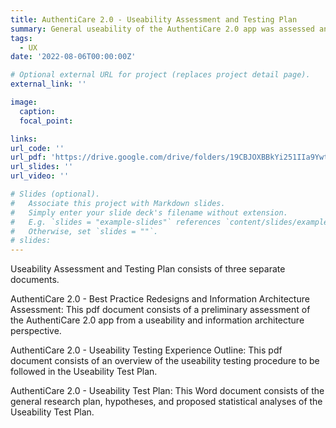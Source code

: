```yaml
---
title: AuthentiCare 2.0 - Useability Assessment and Testing Plan
summary: General useability of the AuthentiCare 2.0 app was assessed and a useability test plan was created as a means of making the app more streamlined.
tags:
  - UX
date: '2022-08-06T00:00:00Z'

# Optional external URL for project (replaces project detail page).
external_link: ''

image:
  caption:
  focal_point: 

links:
url_code: ''
url_pdf: 'https://drive.google.com/drive/folders/19CBJOXBBkYi251IIa9YwtWNqFxRmk4qu?usp=sharing'
url_slides: ''
url_video: ''

# Slides (optional).
#   Associate this project with Markdown slides.
#   Simply enter your slide deck's filename without extension.
#   E.g. `slides = "example-slides"` references `content/slides/example-slides.md`.
#   Otherwise, set `slides = ""`.
# slides: 
---
```


Useability Assessment and Testing Plan consists of three separate documents.

AuthentiCare 2.0 - Best Practice Redesigns and Information Architecture Assessment: This pdf document consists of a preliminary assessment of the AuthentiCare 2.0 app from a useability and information architecture perspective.

AuthentiCare 2.0 - Useability Testing Experience Outline: This pdf document consists of an overview of the useability testing procedure to be followed in the Useability Test Plan.

AuthentiCare 2.0 - Useability Test Plan: This Word document consists of the general research plan, hypotheses, and proposed statistical analyses of the Useability Test Plan.